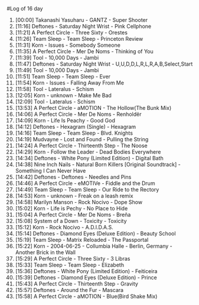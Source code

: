 #Log of 16 day

1. [00:00] Takanashi Yasuharu - GANTZ - Super Shooter
1. [11:16] Deftones - Saturday Night Wrist - Pink Cellphone
1. [11:21] A Perfect Circle - Three Sixty - Orestes
1. [11:26] Team Sleep - Team Sleep - Princeton Review
1. [11:31] Korn - Issues - Somebody Someone
1. [11:35] A Perfect Circle - Mer De Noms - Thinking of You
1. [11:39] Tool - 10,000 Days - Jambi
1. [11:47] Deftones - Saturday Night Wrist - U,U,D,D,L,R,L,R,A,B,Select,Start
1. [11:49] Tool - 10,000 Days - Jambi
1. [11:51] Team Sleep - Team Sleep - Ever
1. [11:54] Korn - Issues - Falling Away From Me
1. [11:58] Tool - Lateralus - Schism
1. [12:05] Korn - unknown - Make Me Bad
1. [12:09] Tool - Lateralus - Schism
1. [13:53] A Perfect Circle - aMOTION - The Hollow(The Bunk Mix)
1. [14:06] A Perfect Circle - Mer De Noms - Renholdër
1. [14:09] Korn - Life Is Peachy - Good God
1. [14:12] Deftones - Hexagram (Single) - Hexagram
1. [14:16] Team Sleep - Team Sleep - Blvd. Knights
1. [14:19] Mudvayne - Lost and Found - Pulling the String
1. [14:24] A Perfect Circle - Thirteenth Step - The Noose
1. [14:29] Korn - Follow the Leader - Dead Bodies Everywhere
1. [14:34] Deftones - White Pony (Limited Edition) - Digital Bath
1. [14:38] Nine Inch Nails - Natural Born Killers [Original Soundtrack] - Something I Can Never Have
1. [14:42] Deftones - Deftones - Needles and Pins
1. [14:46] A Perfect Circle - eMOTIVe - Fiddle and the Drum
1. [14:49] Team Sleep - Team Sleep - Our Ride to the Rectory
1. [14:53] Korn - unknown - Freak on a leash remix
1. [14:58] Marilyn Manson - Rock Nocivo - Dope Show
1. [15:02] Korn - Life is Pechy - No Place to Hide
1. [15:04] A Perfect Circle - Mer De Noms - Breña
1. [15:08] System of a Down - Toxicity - Toxicity
1. [15:12] Korn - Rock Nocivo - A.D.I.D.A.S.
1. [15:14] Deftones - Diamond Eyes (Deluxe Edition) - Beauty School
1. [15:19] Team Sleep - Matrix Reloaded - The Passportal
1. [15:22] Korn - 2004-06-25 - Collumbia Halle - Berlin, Germany - Another Brick in the Wall
1. [15:29] A Perfect Circle - Three Sixty - 3 Libras
1. [15:33] Team Sleep - Team Sleep - Elizabeth
1. [15:36] Deftones - White Pony (Limited Edition) - Feiticeira
1. [15:39] Deftones - Diamond Eyes (Deluxe Edition) - Prince
1. [15:43] A Perfect Circle - Thirteenth Step - Gravity
1. [15:57] Deftones - Around the Fur - Mascara
1. [15:58] A Perfect Circle - aMOTION - Blue(Bird Shake Mix)
